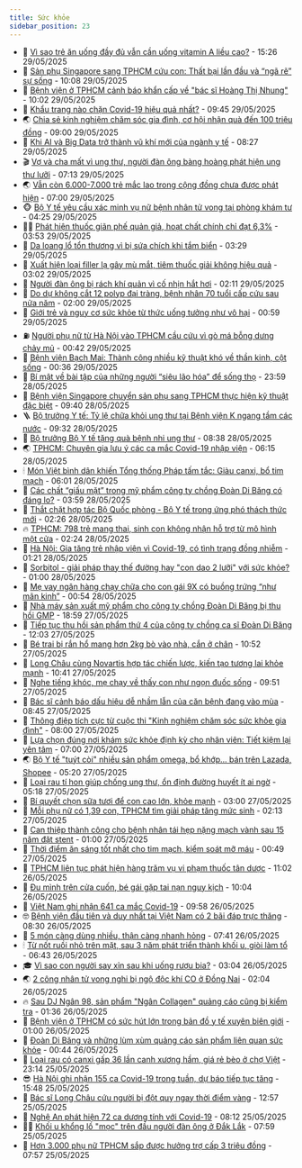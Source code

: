 ```yaml
---
title: Sức khỏe
sidebar_position: 23
---
```


<!-- dantri-suc-khoe:START -->
- 🤔 [Vì sao trẻ ăn uống đầy đủ vẫn cần uống vitamin A liều cao?](https://dantri.com.vn/suc-khoe/vi-sao-tre-an-uong-day-du-van-can-uong-vitamin-a-lieu-cao-20250529222607778.htm) - 15:26 29/05/2025
- 🚦 [Sản phụ Singapore sang TPHCM cứu con: Thất bại lần đầu và “ngã rẽ” sự sống](https://dantri.com.vn/suc-khoe/san-phu-singapore-sang-tphcm-cuu-con-that-bai-lan-dau-va-nga-re-su-song-20250529163358402.htm) - 10:08 29/05/2025
- 🤖 [Bệnh viện ở TPHCM cảnh báo khẩn cấp về &quot;bác sĩ Hoàng Thị Nhung&quot;](https://dantri.com.vn/suc-khoe/benh-vien-o-tphcm-canh-bao-khan-cap-ve-bac-si-hoang-thi-nhung-20250529154133184.htm) - 10:02 29/05/2025
- 🐻 [Khẩu trang nào chặn Covid-19 hiệu quả nhất?](https://dantri.com.vn/khoa-hoc/khau-trang-nao-chan-covid-19-hieu-qua-nhat-20250529093053772.htm) - 09:45 29/05/2025
- 🌏 [Chia sẻ kinh nghiệm chăm sóc gia đình, cơ hội nhận quà đến 100 triệu đồng](https://dantri.com.vn/suc-khoe/chia-se-kinh-nghiem-cham-soc-gia-dinh-co-hoi-nhan-qua-den-100-trieu-dong-20250529153738153.htm) - 09:00 29/05/2025
- 👺 [Khi AI và Big Data trở thành vũ khí mới của ngành y tế](https://dantri.com.vn/suc-khoe/khi-ai-va-big-data-tro-thanh-vu-khi-moi-cua-nganh-y-te-20250529134256420.htm) - 08:27 29/05/2025
- 🎬 [Vợ và cha mất vì ung thư, người đàn ông bàng hoàng phát hiện ung thư lưỡi](https://dantri.com.vn/suc-khoe/vo-va-cha-mat-vi-ung-thu-nguoi-dan-ong-bang-hoang-phat-hien-ung-thu-luoi-20250529122721715.htm) - 07:13 29/05/2025
- 🌏 [Vẫn còn 6.000-7.000 trẻ mắc lao trong cộng đồng chưa được phát hiện](https://dantri.com.vn/suc-khoe/van-con-6000-7000-tre-mac-lao-trong-cong-dong-chua-duoc-phat-hien-20250529131300510.htm) - 07:00 29/05/2025
- 🐵 [Bộ Y tế yêu cầu xác minh vụ nữ bệnh nhân tử vong tại phòng khám tư](https://dantri.com.vn/suc-khoe/bo-y-te-yeu-cau-xac-minh-vu-nu-benh-nhan-tu-vong-tai-phong-kham-tu-20250529111429991.htm) - 04:25 29/05/2025
- 👨‍🏫 [Phát hiện thuốc giãn phế quản giả, hoạt chất chính chỉ đạt 6,3%](https://dantri.com.vn/suc-khoe/phat-hien-thuoc-gian-phe-quan-gia-hoat-chat-chinh-chi-dat-63-20250529100538354.htm) - 03:53 29/05/2025
- 🤗 [Da loang lổ tổn thương vì bị sứa chích khi tắm biển](https://dantri.com.vn/suc-khoe/da-loang-lo-ton-thuong-vi-bi-sua-chich-khi-tam-bien-20250529085033691.htm) - 03:29 29/05/2025
- 🫶 [Xuất hiện loại filler lạ gây mù mắt, tiêm thuốc giải không hiệu quả](https://dantri.com.vn/suc-khoe/xuat-hien-loai-filler-la-gay-mu-mat-tiem-thuoc-giai-khong-hieu-qua-20250529100219622.htm) - 03:02 29/05/2025
- 🙉 [Người đàn ông bị rách khí quản vì cố nhịn hắt hơi](https://dantri.com.vn/suc-khoe/nguoi-dan-ong-bi-rach-khi-quan-vi-co-nhin-hat-hoi-20250529085911788.htm) - 02:11 29/05/2025
- 🦅 [Do dự không cắt 12 polyp đại tràng, bệnh nhân 70 tuổi cấp cứu sau nửa năm](https://dantri.com.vn/suc-khoe/do-du-khong-cat-12-polyp-dai-trang-benh-nhan-70-tuoi-cap-cuu-sau-nua-nam-20250528170838460.htm) - 02:00 29/05/2025
- 🐘 [Giới trẻ và nguy cơ sức khỏe từ thức uống tưởng như vô hại](https://dantri.com.vn/suc-khoe/gioi-tre-va-nguy-co-suc-khoe-tu-thuc-uong-tuong-nhu-vo-hai-20250529060938254.htm) - 00:59 29/05/2025
- ⛽️ [Người phụ nữ từ Hà Nội vào TPHCM cầu cứu vì gò má bỗng dưng chảy mủ](https://dantri.com.vn/suc-khoe/nguoi-phu-nu-tu-ha-noi-vao-tphcm-cau-cuu-vi-go-ma-bong-dung-chay-mu-20250525231424233.htm) - 00:42 29/05/2025
- 🤡 [Bệnh viện Bạch Mai: Thành công nhiều kỹ thuật khó về thần kinh, cột sống](https://dantri.com.vn/suc-khoe/benh-vien-bach-mai-thanh-cong-nhieu-ky-thuat-kho-ve-than-kinh-cot-song-20250529073620980.htm) - 00:36 29/05/2025
- 💼 [Bí mật về bài tập của những người “siêu lão hóa” để sống thọ](https://dantri.com.vn/suc-khoe/bi-mat-ve-bai-tap-cua-nhung-nguoi-sieu-lao-hoa-de-song-tho-20250529064119243.htm) - 23:59 28/05/2025
- 🤔 [Bệnh viện Singapore chuyển sản phụ sang TPHCM thực hiện kỹ thuật đặc biệt](https://dantri.com.vn/suc-khoe/benh-vien-singapore-chuyen-san-phu-sang-tphcm-thuc-hien-ky-thuat-dac-biet-20250528144225305.htm) - 09:40 28/05/2025
- 🪜 [Bộ trưởng Y tế: Tỷ lệ chữa khỏi ung thư tại Bệnh viện K ngang tầm các nước](https://dantri.com.vn/suc-khoe/bo-truong-y-te-ty-le-chua-khoi-ung-thu-tai-benh-vien-k-ngang-tam-cac-nuoc-20250528163226482.htm) - 09:32 28/05/2025
- 📝 [Bộ trưởng Bộ Y tế tặng quà bệnh nhi ung thư](https://dantri.com.vn/suc-khoe/bo-truong-bo-y-te-tang-qua-benh-nhi-ung-thu-20250528152513502.htm) - 08:38 28/05/2025
- 🌏 [TPHCM: Chuyên gia lưu ý các ca mắc Covid-19 nhập viện](https://dantri.com.vn/suc-khoe/tphcm-chuyen-gia-luu-y-cac-ca-mac-covid-19-nhap-vien-20250528112642579.htm) - 06:15 28/05/2025
- 🕯 [Món Việt bình dân khiến Tổng thống Pháp tấm tắc: Giàu canxi, bổ tim mạch](https://dantri.com.vn/suc-khoe/mon-viet-binh-dan-khien-tong-thong-phap-tam-tac-giau-canxi-bo-tim-mach-20250528122723951.htm) - 06:01 28/05/2025
- 🦍 [Các chất “giấu mặt” trong mỹ phẩm công ty chồng Đoàn Di Băng có đáng lo?](https://dantri.com.vn/khoa-hoc/cac-chat-giau-mat-trong-my-pham-cong-ty-chong-doan-di-bang-co-dang-lo-20250528102905347.htm) - 03:59 28/05/2025
- 🌈 [Thắt chặt hợp tác Bộ Quốc phòng - Bộ Y tế trong ứng phó thách thức mới](https://dantri.com.vn/suc-khoe/that-chat-hop-tac-bo-quoc-phong-bo-y-te-trong-ung-pho-thach-thuc-moi-20250527162920879.htm) - 02:26 28/05/2025
- 🔥 [TPHCM: 798 trẻ mang thai, sinh con không nhận hỗ trợ từ mô hình một cửa](https://dantri.com.vn/suc-khoe/tphcm-798-tre-mang-thai-sinh-con-khong-nhan-ho-tro-tu-mo-hinh-mot-cua-20250528091313578.htm) - 02:24 28/05/2025
- 🌊 [Hà Nội: Gia tăng trẻ nhập viện vì Covid-19, có tình trạng đồng nhiễm](https://dantri.com.vn/suc-khoe/ha-noi-gia-tang-tre-nhap-vien-vi-covid-19-co-tinh-trang-dong-nhiem-20250526163024355.htm) - 01:21 28/05/2025
- 🚦 [Sorbitol - giải pháp thay thế đường hay &quot;con dao 2 lưỡi&quot; với sức khỏe?](https://dantri.com.vn/suc-khoe/sorbitol-giai-phap-thay-the-duong-hay-con-dao-2-luoi-voi-suc-khoe-20250523110348312.htm) - 01:00 28/05/2025
- 🤖 [Mẹ vay ngân hàng chạy chữa cho con gái 9X có buồng trứng “như mãn kinh”](https://dantri.com.vn/suc-khoe/me-vay-ngan-hang-chay-chua-cho-con-gai-9x-co-buong-trung-nhu-man-kinh-20250527223214685.htm) - 00:54 28/05/2025
- 🤡 [Nhà máy sản xuất mỹ phẩm cho công ty chồng Đoàn Di Băng bị thu hồi GMP](https://dantri.com.vn/suc-khoe/nha-may-san-xuat-my-pham-cho-cong-ty-chong-doan-di-bang-bi-thu-hoi-gmp-20250527201357549.htm) - 18:59 27/05/2025
- 💂 [Tiếp tục thu hồi sản phẩm thứ 4 của công ty chồng ca sĩ Đoàn Di Băng](https://dantri.com.vn/suc-khoe/tiep-tuc-thu-hoi-san-pham-thu-4-cua-cong-ty-chong-ca-si-doan-di-bang-20250527180055988.htm) - 12:03 27/05/2025
- 🦄 [Bé trai bị rắn hổ mang hơn 2kg bò vào nhà, cắn ở chân](https://dantri.com.vn/suc-khoe/be-trai-bi-ran-ho-mang-hon-2kg-bo-vao-nha-can-o-chan-20250527171043971.htm) - 10:52 27/05/2025
- 🧠 [Long Châu cùng Novartis hợp tác chiến lược, kiến tạo tương lai khỏe mạnh](https://dantri.com.vn/suc-khoe/long-chau-cung-novartis-hop-tac-chien-luoc-kien-tao-tuong-lai-khoe-manh-20250527170151001.htm) - 10:41 27/05/2025
- 🤖 [Nghe tiếng khóc, mẹ chạy về thấy con như ngọn đuốc sống](https://dantri.com.vn/suc-khoe/nghe-tieng-khoc-me-chay-ve-thay-con-nhu-ngon-duoc-song-20250527163309518.htm) - 09:51 27/05/2025
- 💼 [Bác sĩ cảnh báo dấu hiệu dễ nhầm lẫn của căn bệnh đang vào mùa](https://dantri.com.vn/suc-khoe/bac-si-canh-bao-dau-hieu-de-nham-lan-cua-can-benh-dang-vao-mua-20250526233855645.htm) - 08:45 27/05/2025
- 🧰 [Thông điệp tích cực từ cuộc thi &quot;Kinh nghiệm chăm sóc sức khỏe gia đình&quot;](https://dantri.com.vn/suc-khoe/thong-diep-tich-cuc-tu-cuoc-thi-kinh-nghiem-cham-soc-suc-khoe-gia-dinh-20250527142711698.htm) - 08:00 27/05/2025
- 🎉 [Lựa chọn đúng nơi khám sức khỏe định kỳ cho nhân viên: Tiết kiệm lại yên tâm](https://dantri.com.vn/suc-khoe/lua-chon-dung-noi-kham-suc-khoe-dinh-ky-cho-nhan-vien-tiet-kiem-lai-yen-tam-20250526100629627.htm) - 07:00 27/05/2025
- 🌏 [Bộ Y tế &quot;tuýt còi&quot; nhiều sản phẩm omega, bổ khớp... bán trên Lazada, Shopee](https://dantri.com.vn/suc-khoe/bo-y-te-tuyt-coi-nhieu-san-pham-omega-bo-khop-ban-tren-lazada-shopee-20250527121539057.htm) - 05:20 27/05/2025
- 📝 [Loại rau tí hon giúp chống ung thư, ổn định đường huyết ít ai ngờ](https://dantri.com.vn/suc-khoe/loai-rau-ti-hon-giup-chong-ung-thu-on-dinh-duong-huyet-it-ai-ngo-20250527120405760.htm) - 05:18 27/05/2025
- 🧠 [Bí quyết chọn sữa tươi để con cao lớn, khỏe mạnh](https://dantri.com.vn/suc-khoe/bi-quyet-chon-sua-tuoi-de-con-cao-lon-khoe-manh-20250526193144548.htm) - 03:00 27/05/2025
- 🚀 [Mỗi phụ nữ có 1,39 con, TPHCM tìm giải pháp tăng mức sinh](https://dantri.com.vn/suc-khoe/moi-phu-nu-co-139-con-tphcm-tim-giai-phap-tang-muc-sinh-20250527090003606.htm) - 02:13 27/05/2025
- 💯 [Can thiệp thành công cho bệnh nhân tái hẹp nặng mạch vành sau 15 năm đặt stent](https://dantri.com.vn/suc-khoe/can-thiep-thanh-cong-cho-benh-nhan-tai-hep-nang-mach-vanh-sau-15-nam-dat-stent-20250522185427391.htm) - 01:00 27/05/2025
- 🫶 [Thời điểm ăn sáng tốt nhất cho tim mạch, kiểm soát mỡ máu](https://dantri.com.vn/suc-khoe/thoi-diem-an-sang-tot-nhat-cho-tim-mach-kiem-soat-mo-mau-20250525115856963.htm) - 00:49 27/05/2025
- 👹 [TPHCM liên tục phát hiện hàng trăm vụ vi phạm thuốc tân dược](https://dantri.com.vn/suc-khoe/tphcm-lien-tuc-phat-hien-hang-tram-vu-vi-pham-thuoc-tan-duoc-20250526172639098.htm) - 11:02 26/05/2025
- 🤩 [Đu mình trên cửa cuốn, bé gái gặp tai nạn nguy kịch](https://dantri.com.vn/suc-khoe/du-minh-tren-cua-cuon-be-gai-gap-tai-nan-nguy-kich-20250526163736993.htm) - 10:04 26/05/2025
- 🌊 [Việt Nam ghi nhận 641 ca mắc Covid-19](https://dantri.com.vn/suc-khoe/viet-nam-ghi-nhan-641-ca-mac-covid-19-20250526165150745.htm) - 09:58 26/05/2025
- 🤓 [Bệnh viện đầu tiên và duy nhất tại Việt Nam có 2 bãi đáp trực thăng](https://dantri.com.vn/suc-khoe/benh-vien-dau-tien-va-duy-nhat-tai-viet-nam-co-2-bai-dap-truc-thang-20250526151044335.htm) - 08:30 26/05/2025
- 🌝 [5 món càng dùng nhiều, thận càng nhanh hỏng](https://dantri.com.vn/suc-khoe/5-mon-cang-dung-nhieu-than-cang-nhanh-hong-20250525123952512.htm) - 07:41 26/05/2025
- 🕯 [Từ nốt ruồi nhỏ trên mặt, sau 3 năm phát triển thành khối u, giòi làm tổ](https://dantri.com.vn/suc-khoe/tu-not-ruoi-nho-tren-mat-sau-3-nam-phat-trien-thanh-khoi-u-gioi-lam-to-20250526114035575.htm) - 06:43 26/05/2025
- 🎓 [Vì sao con người say xỉn sau khi uống rượu bia?](https://dantri.com.vn/suc-khoe/vi-sao-con-nguoi-say-xin-sau-khi-uong-ruou-bia-20250524171726888.htm) - 03:04 26/05/2025
- 🌏 [2 công nhân tử vong nghi bị ngộ độc khí CO ở Đồng Nai](https://dantri.com.vn/xa-hoi/2-cong-nhan-tu-vong-nghi-bi-ngo-doc-khi-co-o-dong-nai-20250526085158653.htm) - 02:04 26/05/2025
- 🔥 [Sau DJ Ngân 98, sản phẩm &quot;Ngân Collagen&quot; quảng cáo cũng bị kiểm tra](https://dantri.com.vn/suc-khoe/sau-dj-ngan-98-san-pham-ngan-collagen-quang-cao-cung-bi-kiem-tra-20250526080517269.htm) - 01:36 26/05/2025
- 📝 [Bệnh viện ở TPHCM có sức hút lớn trong bản đồ y tế xuyên biên giới](https://dantri.com.vn/suc-khoe/benh-vien-o-tphcm-co-suc-hut-lon-trong-ban-do-y-te-xuyen-bien-gioi-20250525223855366.htm) - 01:00 26/05/2025
- 🧠 [Đoàn Di Băng và những lùm xùm quảng cáo sản phẩm liên quan sức khỏe](https://dantri.com.vn/suc-khoe/doan-di-bang-va-nhung-lum-xum-quang-cao-san-pham-lien-quan-suc-khoe-20250525183855389.htm) - 00:44 26/05/2025
- 🦅 [Loại rau có canxi gấp 36 lần canh xương hầm, giá rẻ bèo ở chợ Việt](https://dantri.com.vn/suc-khoe/loai-rau-co-canxi-gap-36-lan-canh-xuong-ham-gia-re-beo-o-cho-viet-20250523091118197.htm) - 23:14 25/05/2025
- 😎 [Hà Nội ghi nhận 155 ca Covid-19 trong tuần, dự báo tiếp tục tăng](https://dantri.com.vn/suc-khoe/ha-noi-ghi-nhan-155-ca-covid-19-trong-tuan-du-bao-tiep-tuc-tang-20250525210744845.htm) - 15:48 25/05/2025
- 🎉 [Bác sĩ Long Châu cứu người bị đột quỵ ngay thời điểm vàng](https://dantri.com.vn/suc-khoe/bac-si-long-chau-cuu-nguoi-bi-dot-quy-ngay-thoi-diem-vang-20250525195710755.htm) - 12:57 25/05/2025
- 🫣 [Nghệ An phát hiện 72 ca dương tính với Covid-19](https://dantri.com.vn/suc-khoe/nghe-an-phat-hien-72-ca-duong-tinh-voi-covid-19-20250525104317414.htm) - 08:12 25/05/2025
- 🧑‍🏫 [Khối u khổng lồ &quot;mọc&quot; trên đầu người đàn ông ở Đắk Lắk](https://dantri.com.vn/suc-khoe/khoi-u-khong-lo-moc-tren-dau-nguoi-dan-ong-o-dak-lak-20250525102158036.htm) - 07:59 25/05/2025
- 🥷 [Hơn 3.000 phụ nữ TPHCM sắp được hưởng trợ cấp 3 triệu đồng](https://dantri.com.vn/suc-khoe/hon-3000-phu-nu-tphcm-sap-duoc-huong-tro-cap-3-trieu-dong-20250525111840493.htm) - 07:57 25/05/2025<!-- dantri-suc-khoe:END -->
